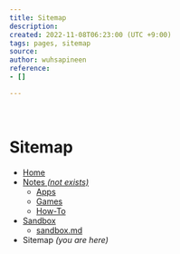 ```yaml
---
title: Sitemap
description: 
created: 2022-11-08T06:23:00 (UTC +9:00)
tags: pages, sitemap
source: 
author: wuhsapineen
reference:
- []

---
```

<br />

# Sitemap


-   [Home][nav-home]
-   [Notes *(not exists)*][nav-notes-index]
    -   [Apps][nav-notes-apps]
    -   [Games][nav-notes-games]
    -   [How-To][nav-notes-howto]
-   [Sandbox][nav-sandbox-index]
    -   [sandbox.md][nav-sandbox-sandbox.md]
-   Sitemap *(you are here)*

<!--
{% javascript %}

{% endjavascript %}
-->

<!-- reference-links -->
[nav-home]: /index.md
[nav-notes-index]: # "not exists"
[nav-notes-apps]: /notes/apps.md
[nav-notes-games]: /notes/games.md
[nav-notes-howto]: /notes/how-to.md
[nav-sandbox-index]: /sandbox/index.html
[nav-sandbox-sandbox.md]: /sandbox/sandbox.md
[2]: item2.md "title"
<!-- endreference-links -->